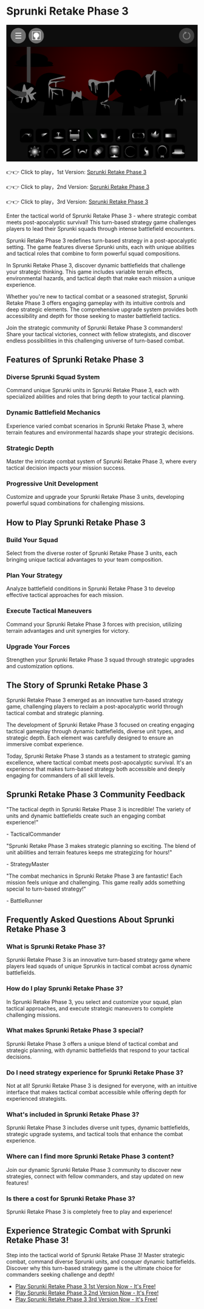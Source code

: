 # Sprunki Retake Phase 3

![Sprunki Retake Phase 3](https://raw.githubusercontent.com/sprunkiscrunkly/sprunki-retake-phase-3/refs/heads/main/sprunki-retake-phase-3.png "Sprunki Retake Phase 3")

👉👉 Click to play，1st Version: [Sprunki Retake Phase 3](https://sprunksters.com/sprunki-retake-phase-3/ "Sprunki Retake Phase 3")

👉👉 Click to play，2nd Version: [Sprunki Retake Phase 3](https://sprunkiscrunkly.com/sprunki-retake-phase-3/ "Sprunki Retake Phase 3")

👉👉 Click to play，3rd Version: [Sprunki Retake Phase 3](https://sprunkipyramixed.com/sprunki-retake-phase-3/ "Sprunki Retake Phase 3")

Enter the tactical world of Sprunki Retake Phase 3 - where strategic combat meets post-apocalyptic survival! This turn-based strategy game challenges players to lead their Sprunki squads through intense battlefield encounters.

Sprunki Retake Phase 3 redefines turn-based strategy in a post-apocalyptic setting. The game features diverse Sprunki units, each with unique abilities and tactical roles that combine to form powerful squad compositions.

In Sprunki Retake Phase 3, discover dynamic battlefields that challenge your strategic thinking. This game includes variable terrain effects, environmental hazards, and tactical depth that make each mission a unique experience.

Whether you're new to tactical combat or a seasoned strategist, Sprunki Retake Phase 3 offers engaging gameplay with its intuitive controls and deep strategic elements. The comprehensive upgrade system provides both accessibility and depth for those seeking to master battlefield tactics.

Join the strategic community of Sprunki Retake Phase 3 commanders! Share your tactical victories, connect with fellow strategists, and discover endless possibilities in this challenging universe of turn-based combat.

## Features of Sprunki Retake Phase 3

### Diverse Sprunki Squad System

Command unique Sprunki units in Sprunki Retake Phase 3, each with specialized abilities and roles that bring depth to your tactical planning.

### Dynamic Battlefield Mechanics

Experience varied combat scenarios in Sprunki Retake Phase 3, where terrain features and environmental hazards shape your strategic decisions.

### Strategic Depth

Master the intricate combat system of Sprunki Retake Phase 3, where every tactical decision impacts your mission success.

### Progressive Unit Development

Customize and upgrade your Sprunki Retake Phase 3 units, developing powerful squad combinations for challenging missions.

## How to Play Sprunki Retake Phase 3

### Build Your Squad

Select from the diverse roster of Sprunki Retake Phase 3 units, each bringing unique tactical advantages to your team composition.

### Plan Your Strategy

Analyze battlefield conditions in Sprunki Retake Phase 3 to develop effective tactical approaches for each mission.

### Execute Tactical Maneuvers

Command your Sprunki Retake Phase 3 forces with precision, utilizing terrain advantages and unit synergies for victory.

### Upgrade Your Forces

Strengthen your Sprunki Retake Phase 3 squad through strategic upgrades and customization options.

## The Story of Sprunki Retake Phase 3

Sprunki Retake Phase 3 emerged as an innovative turn-based strategy game, challenging players to reclaim a post-apocalyptic world through tactical combat and strategic planning.

The development of Sprunki Retake Phase 3 focused on creating engaging tactical gameplay through dynamic battlefields, diverse unit types, and strategic depth. Each element was carefully designed to ensure an immersive combat experience.

Today, Sprunki Retake Phase 3 stands as a testament to strategic gaming excellence, where tactical combat meets post-apocalyptic survival. It's an experience that makes turn-based strategy both accessible and deeply engaging for commanders of all skill levels.

## Sprunki Retake Phase 3 Community Feedback

"The tactical depth in Sprunki Retake Phase 3 is incredible! The variety of units and dynamic battlefields create such an engaging combat experience!"

\- TacticalCommander

"Sprunki Retake Phase 3 makes strategic planning so exciting. The blend of unit abilities and terrain features keeps me strategizing for hours!"

\- StrategyMaster

"The combat mechanics in Sprunki Retake Phase 3 are fantastic! Each mission feels unique and challenging. This game really adds something special to turn-based strategy!"

\- BattleRunner

## Frequently Asked Questions About Sprunki Retake Phase 3

### What is Sprunki Retake Phase 3?

Sprunki Retake Phase 3 is an innovative turn-based strategy game where players lead squads of unique Sprunkis in tactical combat across dynamic battlefields.

### How do I play Sprunki Retake Phase 3?

In Sprunki Retake Phase 3, you select and customize your squad, plan tactical approaches, and execute strategic maneuvers to complete challenging missions.

### What makes Sprunki Retake Phase 3 special?

Sprunki Retake Phase 3 offers a unique blend of tactical combat and strategic planning, with dynamic battlefields that respond to your tactical decisions.

### Do I need strategy experience for Sprunki Retake Phase 3?

Not at all! Sprunki Retake Phase 3 is designed for everyone, with an intuitive interface that makes tactical combat accessible while offering depth for experienced strategists.

### What's included in Sprunki Retake Phase 3?

Sprunki Retake Phase 3 includes diverse unit types, dynamic battlefields, strategic upgrade systems, and tactical tools that enhance the combat experience.

### Where can I find more Sprunki Retake Phase 3 content?

Join our dynamic Sprunki Retake Phase 3 community to discover new strategies, connect with fellow commanders, and stay updated on new features!

### Is there a cost for Sprunki Retake Phase 3?

Sprunki Retake Phase 3 is completely free to play and experience!

## Experience Strategic Combat with Sprunki Retake Phase 3!

Step into the tactical world of Sprunki Retake Phase 3! Master strategic combat, command diverse Sprunki units, and conquer dynamic battlefields. Discover why this turn-based strategy game is the ultimate choice for commanders seeking challenge and depth!

- [Play Sprunki Retake Phase 3 1st Version Now - It's Free!](https://sprunksters.com/sprunki-retake-phase-3/)
- [Play Sprunki Retake Phase 3 2nd Version Now - It's Free!](https://sprunkiscrunkly.com/sprunki-retake-phase-3/)
- [Play Sprunki Retake Phase 3 3rd Version Now - It's Free!](https://sprunkipyramixed.com/sprunki-retake-phase-3/)
